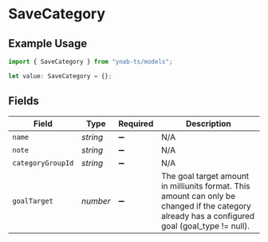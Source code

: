 # SaveCategory

## Example Usage

```typescript
import { SaveCategory } from "ynab-ts/models";

let value: SaveCategory = {};
```

## Fields

| Field                                                                                                                                            | Type                                                                                                                                             | Required                                                                                                                                         | Description                                                                                                                                      |
| ------------------------------------------------------------------------------------------------------------------------------------------------ | ------------------------------------------------------------------------------------------------------------------------------------------------ | ------------------------------------------------------------------------------------------------------------------------------------------------ | ------------------------------------------------------------------------------------------------------------------------------------------------ |
| `name`                                                                                                                                           | *string*                                                                                                                                         | :heavy_minus_sign:                                                                                                                               | N/A                                                                                                                                              |
| `note`                                                                                                                                           | *string*                                                                                                                                         | :heavy_minus_sign:                                                                                                                               | N/A                                                                                                                                              |
| `categoryGroupId`                                                                                                                                | *string*                                                                                                                                         | :heavy_minus_sign:                                                                                                                               | N/A                                                                                                                                              |
| `goalTarget`                                                                                                                                     | *number*                                                                                                                                         | :heavy_minus_sign:                                                                                                                               | The goal target amount in milliunits format.  This amount can only be changed if the category already has a configured goal (goal_type != null). |
